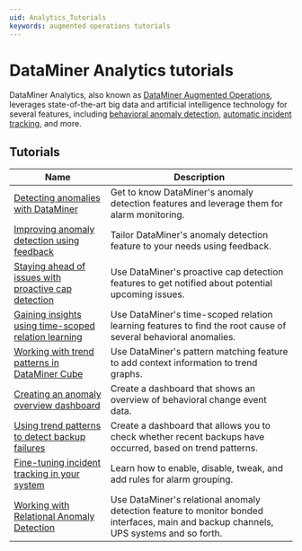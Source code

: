 ```yaml
---
uid: Analytics_Tutorials
keywords: augmented operations tutorials
---
```


# DataMiner Analytics tutorials

DataMiner Analytics, also known as [DataMiner Augmented Operations](xref:Stack_Augmented_Operations), leverages state-of-the-art big data and artificial intelligence technology for several features, including [behavioral anomaly detection](xref:Behavioral_anomaly_detection), [automatic incident tracking](xref:Automatic_incident_tracking), and more.

## Tutorials

| Name | Description|
|--|--|
| [Detecting anomalies with DataMiner](xref:Anomaly_Tutorial) | Get to know DataMiner's anomaly detection features and leverage them for alarm monitoring. |
| [Improving anomaly detection using feedback](xref:Anomaly_Feedback_Tutorial) | Tailor DataMiner's anomaly detection feature to your needs using feedback. |
| [Staying ahead of issues with proactive cap detection](xref:Proactive_Cap_Detection_Tutorial) | Use DataMiner's proactive cap detection features to get notified about potential upcoming issues. |
| [Gaining insights using time-scoped relation learning](xref:Time_Scoped_Relation_Learning_Tutorial) | Use DataMiner's time-scoped relation learning features to find the root cause of several behavioral anomalies. |
| [Working with trend patterns in DataMiner Cube](xref:Pattern_Matching_Trend_Tutorial) | Use DataMiner's pattern matching feature to add context information to trend graphs. |
| [Creating an anomaly overview dashboard](xref:Creating_Anomaly_Overview_Dashboard) | Create a dashboard that shows an overview of behavioral change event data. |
| [Using trend patterns to detect backup failures](xref:trend_patterns_backup_failures)| Create a dashboard that allows you to check whether recent backups have occurred, based on trend patterns. |
| [Fine-tuning incident tracking in your system](xref:Incident_Tracking_Configuration_Tutorial)| Learn how to enable, disable, tweak, and add rules for alarm grouping. |
| [Working with Relational Anomaly Detection](xref:Relational_Anomaly_Detection_Tutorial) | Use DataMiner's relational anomaly detection feature to monitor bonded interfaces, main and backup channels, UPS systems and so forth. |)
